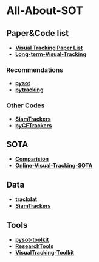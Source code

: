 # All-About-SOT

## Paper&Code list
- **[Visual Tracking Paper List](https://github.com/foolwood/benchmark_results)**
- **[Long-term-Visual-Tracking](https://github.com/wangdongdut/Long-term-Visual-Tracking)**

### Recommendations
- **[pysot](https://github.com/STVIR/pysot)**
- **[pytracking](https://github.com/visionml/pytracking)**

### Other Codes
- **[SiamTrackers](https://github.com/HonglinChu/SiamTrackers)**
- **[pyCFTrackers](https://github.com/fengyang95/pyCFTrackers)**


## SOTA
- **[Comparision](https://github.com/JudasDie/Comparision)**
- **[Online-Visual-Tracking-SOTA](https://github.com/wangdongdut/Online-Visual-Tracking-SOTA)**


## Data
- **[trackdat](https://github.com/jvlmdr/trackdat)**
- **[SiamTrackers](https://github.com/HonglinChu/SiamTrackers#dataset)**

## Tools
- **[pysot-toolkit](https://github.com/StrangerZhang/pysot-toolkit)**
- **[ResearchTools](https://github.com/JudasDie/ResearchTools)**
- **[VisualTracking-Toolkit](https://github.com/foolwood/VisualTracking-Toolkit)**


##
